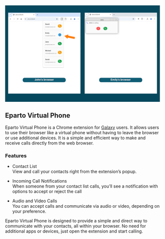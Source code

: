 ![Eparto Chrome extension](/docs/images/eparto-chrome-extension.png)

## Eparto Virtual Phone

Eparto Virtual Phone is a Chrome extension for
[Galaxy](https://github.com/emrahcom/galaxy) users. It allows users to use their
browser like a virtual phone without having to leave the browser or use
additional devices. It is a simple and efficient way to make and receive calls
directly from the web browser.

### Features

- Contact List\
  View and call your contacts right from the extension’s popup.

- Incoming Call Notifications\
  When someone from your contact list calls, you’ll see a notification with
  options to accept or reject the call

- Audio and Video Calls\
  You can accept calls and communicate via audio or video, depending on your
  preference.

Eparto Virtual Phone is designed to provide a simple and direct way to
communicate with your contacts, all within your browser. No need for additional
apps or devices, just open the extension and start calling.
